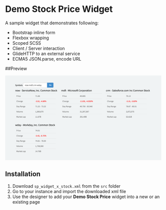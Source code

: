 # Demo Stock Price Widget
A sample widget that demonstrates following:

- Bootstrap inline form
- Flexbox wrapping
- Scoped SCSS
- Client / Server interaction
- GlideHTTP to an external service
- ECMA5 JSON.parse, encode URL

##Preview

![Demo Stock Price](images/preview.png "Demo Stock Price")

## Installation

1. Download `sp_widget_x_stock.xml` from the `src` folder
2. Go to your instance and import the downloaded xml file
3. Use the designer to add your __Demo Stock Price__ widget into a new or an existing page

  


